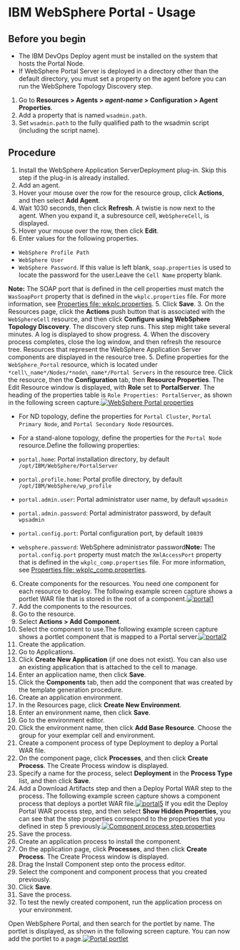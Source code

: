 
# IBM WebSphere Portal - Usage


## Before you begin

* The IBM DevOps Deploy agent must be installed on the system that hosts the Portal Node.
* If WebSphere Portal Server is deployed in a directory other than the default directory, you must set a property on the agent before you can run the WebSphere Topology Discovery step.
1. Go to **Resources > Agents > *agent-name* > Configuration > Agent Properties**.
2. Add a property that is named `wsadmin.path`.
3. Set `wsadmin.path` to the fully qualified path to the wsadmin script (including the script name).

## Procedure

1. Install the WebSphere Application ServerDeployment plug-in. Skip this step if the plug-in is already installed.
2. Add an agent.
1. Hover your mouse over the row for the resource group, click **Actions**, and then select **Add Agent**.
2. Wait 1030 seconds, then click **Refresh**. A twistie is now next to the agent. When you expand it, a subresource cell, `WebSphereCell`, is displayed.
3. Hover your mouse over the row, then click **Edit**.
4. Enter values for the following properties.
* `WebSphere Profile Path`
* `WebSphere User`
* `WebSphere Password`. If this value is left blank, `soap.properties` is used to locate the password for the user.Leave the `Cell Name` property blank.

**Note:** The SOAP port that is defined in the cell properties must match the `WasSoapPort` property that is defined in the `wkplc.properties` file. For more information, see [Properties file: wkplc.properties](https://www.ibm.com/support/knowledgecenter/SSHRKX_8.5.0/mp/properties/wkplc-dita.html).
5. Click **Save**.
3. On the Resources page, click the **Actions** push button that is associated with the `WebSphereCell` resource, and then click **Configure using WebSphere Topology Discovery**. The discovery step runs. This step might take several minutes. A log is displayed to show progress.
4. When the discovery process completes, close the log window, and then refresh the resource tree. Resources that represent the WebSphere Application Server components are displayed in the resource tree.
5. Define properties for the `WebSphere_Portal` resource, which is located under `*cell\_name*/Nodes/*node\_name*/Portal Servers` in the resource tree. Click the resource, then the **Configuration** tab, then **Resource Properties**. The Edit Resource window is displayed, with **Role** set to **PortalServer**. The heading of the properties table is `Role Properties: PortalServer`, as shown in the following screen capture.[![WebSphere Portal properties](media/portal3_crop.png)](media/portal3_crop.png)
* For ND topology, define the properties for `Portal Cluster`, `Portal Primary Node`, and `Portal Secondary Node` resources.
* For a stand-alone topology, define the properties for the `Portal Node` resource.Define the following properties:

* `portal.home`: Portal installation directory, by default `/opt/IBM/WebSphere/PortalServer`
* `portal.profile.home`: Portal profile directory, by default `/opt/IBM/WebSphere/wp_profile`
* `portal.admin.user`: Portal administrator user name, by default `wpsadmin`
* `portal.admin.password`: Portal administrator password, by default `wpsadmin`
* `portal.config.port`: Portal configuration port, by default `10039`
* `websphere.password`: WebSphere administrator password**Note:** The `portal.config.port` property must match the `XmlAccessPort` property that is defined in the `wkplc_comp.properties` file. For more information, see [Properties file: wkplc\_comp.properties](https://www.ibm.com/support/knowledgecenter/SSHRKX_8.5.0/mp/properties/wkplc_comp-dita.html).
6. Create components for the resources. You need one component for each resource to deploy.
The following example screen capture shows a portlet WAR file that is stored in the root of a component.[![portal1](media/portal1.png)](media/portal1.png)
7. Add the components to the resources.
1. Go to the resource.
2. Select **Actions > Add Component**.
3. Select the component to use.The following example screen capture shows a portlet component that is mapped to a Portal server.[![portal2](media/portal2.png)](media/portal2.png)
8. Create the application.
1. Go to Applications.
2. Click **Create New Application** (if one does not exist). You can also use an existing application that is attached to the cell to manage.
3. Enter an application name, then click **Save**.
4. Click the **Components** tab, then add the component that was created by the template generation procedure.
9. Create an application environment.
1. In the Resources page, click **Create New Environment**.
2. Enter an environment name, then click **Save**.
3. Go to the environment editor.
4. Click the environment name, then click **Add Base Resource**. Choose the group for your exemplar cell and environment.
10. Create a component process of type Deployment to deploy a Portal WAR file.
1. On the component page, click **Processes**, and then click **Create Process**. The Create Process window is displayed.
2. Specify a name for the process, select **Deployment** in the **Process Type** list, and then click **Save**.
3. Add a Download Artifacts step and then a Deploy Portal WAR step to the process. The following example screen capture shows a component process that deploys a portlet WAR file.[![portal5](media/portal5.png)](media/portal5.png) If you edit the Deploy Portal WAR process step, and then select **Show Hidden Properties**, you can see that the step properties correspond to the properties that you defined in step 5 previously.[![Component process step properties](media/portal7.png)](media/portal7.png)
4. Save the process.
11. Create an application process to install the component.
1. On the application page, click **Processes**, and then click **Create Process**. The Create Process window is displayed.
2. Drag the Install Component step onto the process editor.
3. Select the component and component process that you created previously.
4. Click **Save**.
5. Save the process.
12. To test the newly created component, run the application process on your environment.

Open WebSphere Portal, and then search for the portlet by name. The portlet is displayed, as shown in the following screen capture. You can now add the portlet to a page.[![Portal portlet](media/portal10.png)](media/portal10.png)

